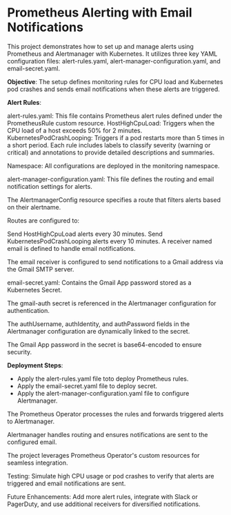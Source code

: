# Prometheus Alerting with Email Notifications

This project demonstrates how to set up and manage alerts using Prometheus and Alertmanager with Kubernetes. It utilizes three key YAML configuration files: alert-rules.yaml, alert-manager-configuration.yaml, and email-secret.yaml.

**Objective**: The setup defines monitoring rules for CPU load and Kubernetes pod crashes and sends email notifications when these alerts are triggered.

**Alert Rules**:

alert-rules.yaml: This file contains Prometheus alert rules defined under the PrometheusRule custom resource.
HostHighCpuLoad: Triggers when the CPU load of a host exceeds 50% for 2 minutes.
KubernetesPodCrashLooping: Triggers if a pod restarts more than 5 times in a short period.
Each rule includes labels to classify severity (warning or critical) and annotations to provide detailed descriptions and summaries.

Namespace: All configurations are deployed in the monitoring namespace.

alert-manager-configuration.yaml: This file defines the routing and email notification settings for alerts.

The AlertmanagerConfig resource specifies a route that filters alerts based on their alertname.

Routes are configured to:

Send HostHighCpuLoad alerts every 30 minutes.
Send KubernetesPodCrashLooping alerts every 10 minutes.
A receiver named email is defined to handle email notifications.

The email receiver is configured to send notifications to a Gmail address via the Gmail SMTP server.

email-secret.yaml: Contains the Gmail App password stored as a Kubernetes Secret.

The gmail-auth secret is referenced in the Alertmanager configuration for authentication.

The authUsername, authIdentity, and authPassword fields in the Alertmanager configuration are dynamically linked to the secret.

The Gmail App password in the secret is base64-encoded to ensure security.

**Deployment Steps**:

- Apply the alert-rules.yaml file toto deploy Prometheus rules.
- Apply the email-secret.yaml file to deploy secret.
- Apply the alert-manager-configuration.yaml file to configure Alertmanager.
  
The Prometheus Operator processes the rules and forwards triggered alerts to Alertmanager.

Alertmanager handles routing and ensures notifications are sent to the configured email.

The project leverages Prometheus Operator's custom resources for seamless integration.

Testing: Simulate high CPU usage or pod crashes to verify that alerts are triggered and email notifications are sent.

Future Enhancements: Add more alert rules, integrate with Slack or PagerDuty, and use additional receivers for diversified notifications.







